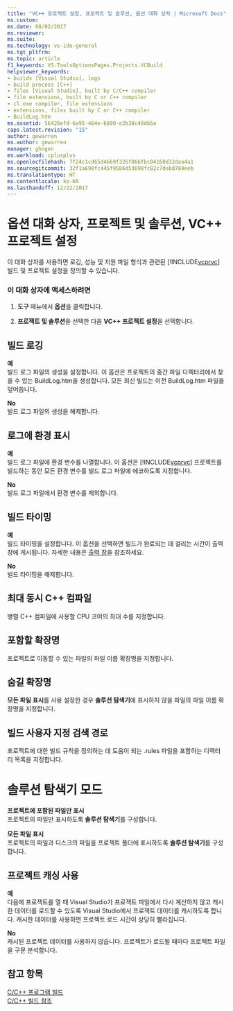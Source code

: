 ```yaml
---
title: "VC++ 프로젝트 설정, 프로젝트 및 솔루션, 옵션 대화 상자 | Microsoft Docs"
ms.custom: 
ms.date: 08/02/2017
ms.reviewer: 
ms.suite: 
ms.technology: vs-ide-general
ms.tgt_pltfrm: 
ms.topic: article
f1_keywords: VS.ToolsOptionsPages.Projects.VCBuild
helpviewer_keywords:
- builds [Visual Studio], logs
- build process [C++]
- files [Visual Studio], built by C/C++ compiler
- file extensions, built by C or C++ compiler
- cl.exe compiler, file extensions
- extensions, files built by C or C++ compiler
- BuildLog.htm
ms.assetid: 56420efd-6a95-464e-b890-e2b38c48d66a
caps.latest.revision: "15"
author: gewarren
ms.author: gewarren
manager: ghogen
ms.workload: cplusplus
ms.openlocfilehash: 7f24c1cd65d4669f326f866fbc04160d32daa4a1
ms.sourcegitcommit: 32f1a690fc445f9586d53698fc82c7debd784eeb
ms.translationtype: HT
ms.contentlocale: ko-KR
ms.lasthandoff: 12/22/2017
---
```

# <a name="vc-project-settings-projects-and-solutions-options-dialog-box"></a>옵션 대화 상자, 프로젝트 및 솔루션, VC++ 프로젝트 설정
이 대화 상자를 사용하면 로깅, 성능 및 지원 파일 형식과 관련된 [!INCLUDE[vcprvc](../../code-quality/includes/vcprvc_md.md)] 빌드 및 프로젝트 설정을 정의할 수 있습니다.  
  
### <a name="to-access-this-dialog-box"></a>이 대화 상자에 액세스하려면  
  
1.  **도구** 메뉴에서 **옵션**을 클릭합니다.  
  
2.  **프로젝트 및 솔루션**을 선택한 다음 **VC++ 프로젝트 설정**을 선택합니다.  
 
## <a name="build-logging"></a>빌드 로깅  
 **예**  
  빌드 로그 파일의 생성을 설정합니다. 이 옵션은 프로젝트의 중간 파일 디렉터리에서 찾을 수 있는 BuildLog.htm을 생성합니다. 모든 최신 빌드는 이전 BuildLog.htm 파일을 덮어씁니다.  
  
 **No**  
  빌드 로그 파일의 생성을 해제합니다.  

## <a name="show-environment-in-log"></a>로그에 환경 표시  
 **예**  
 빌드 로그 파일에 환경 변수를 나열합니다. 이 옵션은 [!INCLUDE[vcprvc](../../code-quality/includes/vcprvc_md.md)] 프로젝트를 빌드하는 동안 모든 환경 변수를 빌드 로그 파일에 에코하도록 지정합니다.  
  
 **No**  
 빌드 로그 파일에서 환경 변수를 제외합니다.  

## <a name="build-timing"></a>빌드 타이밍  
 **예**  
  빌드 타이밍을 설정합니다. 이 옵션을 선택하면 빌드가 완료되는 데 걸리는 시간이 출력 창에 게시됩니다. 자세한 내용은 [출력 창](../../ide/reference/output-window.md)을 참조하세요.  
  
 **No**  
 빌드 타이밍을 해제합니다.  
   
## <a name="maximum-concurrent-c-compilations"></a>최대 동시 C++ 컴파일  
  병렬 C++ 컴파일에 사용할 CPU 코어의 최대 수를 지정합니다.  
  
## <a name="extensions-to-include"></a>포함할 확장명  
  프로젝트로 이동할 수 있는 파일의 파일 이름 확장명을 지정합니다.  

## <a name="extensions-to-hide"></a>숨길 확장명  
  **모든 파일 표시**를 사용 설정한 경우 **솔루션 탐색기**에 표시하지 않을 파일의 파일 이름 확장명을 지정합니다.  

 ## <a name="build-customization-search-path"></a>빌드 사용자 지정 검색 경로  
  프로젝트에 대한 빌드 규칙을 정의하는 데 도움이 되는 .rules 파일을 포함하는 디렉터리 목록을 지정합니다.  

# <a name="solution-explorer-mode"></a>솔루션 탐색기 모드  
 **프로젝트에 포함된 파일만 표시**  
  프로젝트의 파일만 표시하도록 **솔루션 탐색기**를 구성합니다.  
  
 **모든 파일 표시**  
  프로젝트의 파일과 디스크의 파일을 프로젝트 폴더에 표시하도록 **솔루션 탐색기**를 구성합니다.  

## <a name="enable-project-caching"></a>프로젝트 캐싱 사용
**예**  
다음에 프로젝트를 열 때 Visual Studio가 프로젝트 파일에서 다시 계산하지 않고 캐시한 데이터를 로드할 수 있도록 Visual Studio에서 프로젝트 데이터를 캐시하도록 합니다. 캐시한 데이터를 사용하면 프로젝트 로드 시간이 상당히 빨라집니다.   

**No**  
캐시된 프로젝트 데이터를 사용하지 않습니다. 프로젝트가 로드될 때마다 프로젝트 파일을 구문 분석합니다.

## <a name="see-also"></a>참고 항목  
 [C/C++ 프로그램 빌드](/cpp/build/building-c-cpp-programs)   
 [C/C++ 빌드 참조](/cpp/build/reference/c-cpp-building-reference)